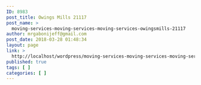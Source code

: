 ```yaml
---
ID: 8983
post_title: Owings Mills 21117
post_name: >
  moving-services-moving-services-moving-services-owingsmills-21117
author: mrgabonijeff@gmail.com
post_date: 2018-03-28 01:48:34
layout: page
link: >
  http://localhost/wordpress/moving-services-moving-services-moving-services-owingsmills-21117/
published: true
tags: [ ]
categories: [ ]
---
```

